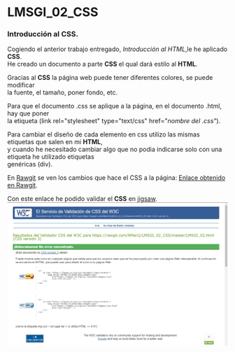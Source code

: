 # LMSGI_02_CSS
### Introducción al CSS.

Cogiendo el anterior trabajo entregado, _Introducción al HTML_,le he aplicado **CSS**.  
He creado un documento a parte **CSS** el qual dará estilo al **HTML**.

Gracias al **CSS** la página web puede tener diferentes colores, se puede modificar  
la fuente, el tamaño, poner fondo, etc.

Para que el documento .css se aplique a la página, en el documento .html, hay que poner  
la etiqueta (link rel="stylesheet" type="text/css" href="_nombre del .css"_).

Para cambiar el diseño de cada elemento en css utilizo las mismas etiquetas que salen en mi **HTML**,  
y cuando he necesitado cambiar algo que no podia indicarse solo con una etiqueta he utilizado etiquetas  
genéricas (div).

En [Rawgit](https://rawgit.com/) se ven los cambios que hace el CSS a la página:
[Enlace obtenido en Rawgit](https://rawgit.com/NMari2/LMSGI_02_CSS/master/LMSGI_02.html).

Con este enlace he podido validar el **CSS** en [jigsaw](http://jigsaw.w3.org/css-validator/).  
![CSSValido](https://github.com/NMari2/LMSGI_02_CSS/blob/master/Validaci%C3%B3n.PNG)
